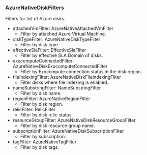 ### AzureNativeDiskFilters
Filters for list of Azure disks.

- attachedVmFilter: AzureNativeAttachedVmFilter
  - Filter by attached Azure Virtual Machine.
- diskTypeFilter: AzureNativeDiskTypeFilter
  - Filter by disk type.
- effectiveSlaFilter: EffectiveSlaFilter
  - Filter by effective SLA Domain of disks.
- exocomputeConnectedFilter: AzureNativeDiskExocomputeConnectedFilter
  - Filter by Exocompute connection status in the disk region.
- fileIndexingFilter: AzureNativeDiskFileIndexingFilter
  - Filter disks where file indexing is enabled.
- nameSubstringFilter: NameSubstringFilter
  - Filter by disk name.
- regionFilter: AzureNativeRegionFilter
  - Filter by disk region.
- relicFilter: RelicFilter
  - Filter by disk relic status.
- resourceGroupFilter: AzureNativeDiskResourceGroupFilter
  - Filter by disk resource group name.
- subscriptionFilter: AzureNativeDiskSubscriptionFilter
  - Filter by subscription.
- tagFilter: AzureNativeTagFilter
  - Filter by disk tags.
